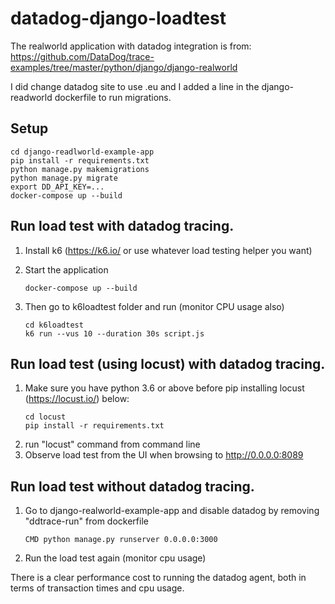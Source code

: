 # datadog-django-loadtest

The realworld application with datadog integration is from: https://github.com/DataDog/trace-examples/tree/master/python/django/django-realworld

I did change datadog site to use .eu and I added a line in the django-readworld dockerfile to run migrations.

## Setup

```
cd django-readlworld-example-app
pip install -r requirements.txt
python manage.py makemigrations
python manage.py migrate
export DD_API_KEY=...
docker-compose up --build
```

## Run load test with datadog tracing.
1. Install k6 (https://k6.io/ or use whatever load testing helper you want)
2. Start the application
    ```
    docker-compose up --build
    ```

3. Then go to k6loadtest folder and run (monitor CPU usage also)
    ```
    cd k6loadtest
    k6 run --vus 10 --duration 30s script.js  
    ```

## Run load test (using locust) with datadog tracing.
1. Make sure you have python 3.6 or above before pip installing locust (https://locust.io/) below:
    ```
    cd locust
    pip install -r requirements.txt
    ```
2. run "locust" command from command line
3. Observe load test from the UI when browsing to http://0.0.0.0:8089


## Run load test without datadog tracing.
1. Go to django-realworld-example-app and disable datadog by removing "ddtrace-run" from dockerfile
    ```
    CMD python manage.py runserver 0.0.0.0:3000
    ```
2. Run the load test again (monitor cpu usage)

There is a clear performance cost to running the datadog agent, both in terms of transaction times and cpu usage.